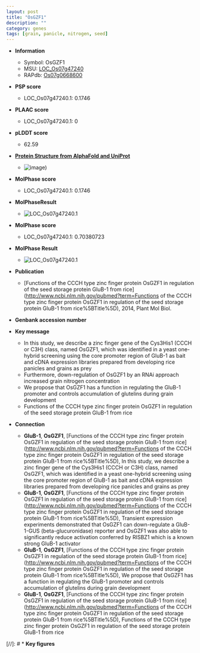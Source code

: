 ```yaml
---
layout: post
title: "OsGZF1"
description: ""
category: genes
tags: [grain, panicle, nitrogen, seed]
---
```


* **Information**  
    + Symbol: OsGZF1  
    + MSU: [LOC_Os07g47240](http://rice.plantbiology.msu.edu/cgi-bin/ORF_infopage.cgi?orf=LOC_Os07g47240)  
    + RAPdb: [Os07g0668600](http://rapdb.dna.affrc.go.jp/viewer/gbrowse_details/irgsp1?name=Os07g0668600)  

* **PSP score**  
    + LOC_Os07g47240.1: 0.1746 

* **PLAAC score**  
    + LOC_Os07g47240.1: 0 

* **pLDDT score**
    + 62.59

* **[Protein Structure from AlphaFold and UniProt](https://www.uniprot.org/uniprotkb/Q8H3R4/entry#structure)**
    + ![image](https://ricepsp.github.io/images/Q8/AF-Q8H3R4-F1.png))

* **MolPhase score**
    + LOC_Os07g47240.1: 0.1746

* **MolPhaseResult**
    + ![LOC_Os07g47240.1](https://ricepsp.github.io/pictures/LOC_Os07g/LOC_Os07g47240.1.png)

* **MolPhase score**
    + LOC_Os07g47240.1: 0.70380723

* **MolPhase Result**
    + ![LOC_Os07g47240.1](https://304243504.github.io/Pictures/LOC_Os07g/LOC_Os07g47240.1.png)

* **Publication**  
    + [Functions of the CCCH type zinc finger protein OsGZF1 in regulation of the seed storage protein GluB-1 from rice](http://www.ncbi.nlm.nih.gov/pubmed?term=Functions of the CCCH type zinc finger protein OsGZF1 in regulation of the seed storage protein GluB-1 from rice%5BTitle%5D), 2014, Plant Mol Biol.

* **Genbank accession number**  

* **Key message**  
    + In this study, we describe a zinc finger gene of the Cys3His1 (CCCH or C3H) class, named OsGZF1, which was identified in a yeast one-hybrid screening using the core promoter region of GluB-1 as bait and cDNA expression libraries prepared from developing rice panicles and grains as prey
    + Furthermore, down-regulation of OsGZF1 by an RNAi approach increased grain nitrogen concentration
    + We propose that OsGZF1 has a function in regulating the GluB-1 promoter and controls accumulation of glutelins during grain development
    + Functions of the CCCH type zinc finger protein OsGZF1 in regulation of the seed storage protein GluB-1 from rice

* **Connection**  
    + __GluB-1__, __OsGZF1__, [Functions of the CCCH type zinc finger protein OsGZF1 in regulation of the seed storage protein GluB-1 from rice](http://www.ncbi.nlm.nih.gov/pubmed?term=Functions of the CCCH type zinc finger protein OsGZF1 in regulation of the seed storage protein GluB-1 from rice%5BTitle%5D), In this study, we describe a zinc finger gene of the Cys3His1 (CCCH or C3H) class, named OsGZF1, which was identified in a yeast one-hybrid screening using the core promoter region of GluB-1 as bait and cDNA expression libraries prepared from developing rice panicles and grains as prey
    + __GluB-1__, __OsGZF1__, [Functions of the CCCH type zinc finger protein OsGZF1 in regulation of the seed storage protein GluB-1 from rice](http://www.ncbi.nlm.nih.gov/pubmed?term=Functions of the CCCH type zinc finger protein OsGZF1 in regulation of the seed storage protein GluB-1 from rice%5BTitle%5D), Transient expression experiments demonstrated that OsGZF1 can down-regulate a GluB-1-GUS (beta-glucuronidase) reporter and OsGZF1 was also able to significantly reduce activation conferred by RISBZ1 which is a known strong GluB-1 activator
    + __GluB-1__, __OsGZF1__, [Functions of the CCCH type zinc finger protein OsGZF1 in regulation of the seed storage protein GluB-1 from rice](http://www.ncbi.nlm.nih.gov/pubmed?term=Functions of the CCCH type zinc finger protein OsGZF1 in regulation of the seed storage protein GluB-1 from rice%5BTitle%5D), We propose that OsGZF1 has a function in regulating the GluB-1 promoter and controls accumulation of glutelins during grain development
    + __GluB-1__, __OsGZF1__, [Functions of the CCCH type zinc finger protein OsGZF1 in regulation of the seed storage protein GluB-1 from rice](http://www.ncbi.nlm.nih.gov/pubmed?term=Functions of the CCCH type zinc finger protein OsGZF1 in regulation of the seed storage protein GluB-1 from rice%5BTitle%5D), Functions of the CCCH type zinc finger protein OsGZF1 in regulation of the seed storage protein GluB-1 from rice

[//]: # * **Key figures**  


